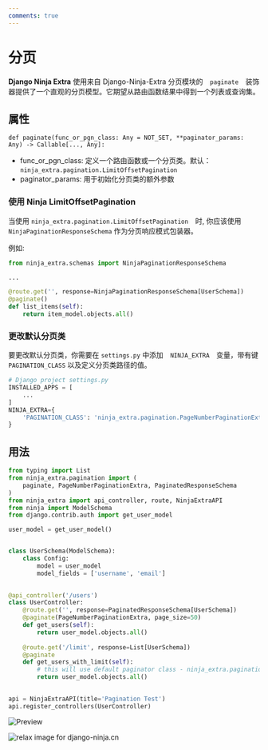```yaml
---
comments: true
---
```

# **分页**

**Django Ninja Extra** 使用来自 Django-Ninja-Extra 分页模块的　`paginate`　装饰器提供了一个直观的分页模型。它期望从路由函数结果中得到一个列表或查询集。

## **属性**

`def paginate(func_or_pgn_class: Any = NOT_SET, **paginator_params: Any) -> Callable[..., Any]:`

- func_or_pgn_class: 定义一个路由函数或一个分页类。默认： `ninja_extra.pagination.LimitOffsetPagination`
- paginator_params: 用于初始化分页类的额外参数

### **使用 Ninja LimitOffsetPagination**
当使用 `ninja_extra.pagination.LimitOffsetPagination`　时, 你应该使用 `NinjaPaginationResponseSchema` 作为分页响应模式包装器。

例如: 
```python
from ninja_extra.schemas import NinjaPaginationResponseSchema

...

@route.get('', response=NinjaPaginationResponseSchema[UserSchema])
@paginate()
def list_items(self):
    return item_model.objects.all()
```
    

### **更改默认分页类**
要更改默认分页类，你需要在  `settings.py` 中添加　`NINJA_EXTRA`　变量，带有键 `PAGINATION_CLASS` 以及定义分页类路径的值。
```python
# Django project settings.py
INSTALLED_APPS = [
    ...
]
NINJA_EXTRA={
    'PAGINATION_CLASS': 'ninja_extra.pagination.PageNumberPaginationExtra'
}
```

## **用法**
```python
from typing import List
from ninja_extra.pagination import (
    paginate, PageNumberPaginationExtra, PaginatedResponseSchema
)
from ninja_extra import api_controller, route, NinjaExtraAPI
from ninja import ModelSchema
from django.contrib.auth import get_user_model

user_model = get_user_model()


class UserSchema(ModelSchema):
    class Config:
        model = user_model
        model_fields = ['username', 'email']

        
@api_controller('/users')
class UserController:
    @route.get('', response=PaginatedResponseSchema[UserSchema])
    @paginate(PageNumberPaginationExtra, page_size=50)
    def get_users(self):
        return user_model.objects.all()
    
    @route.get('/limit', response=List[UserSchema])
    @paginate
    def get_users_with_limit(self):
        # this will use default paginator class - ninja_extra.pagination.LimitOffsetPagination
        return user_model.objects.all()

    
api = NinjaExtraAPI(title='Pagination Test')
api.register_controllers(UserController)
```

![Preview](../images/pagination_example.gif)

<img style="object-fit: cover; object-position: 50% 50%;" alt="relax image for django-ninja.cn" loading="lazy" fetchpriority="auto" aria-hidden="true" draggable="false" src="https://picsum.photos/825/47.jpg">
